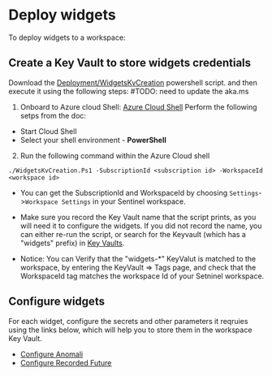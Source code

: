 # Deploy widgets

To deploy widgets to a workspace:

## Create a Key Vault to store widgets credentials

Download the [Deployment/WidgetsKvCreation](https://aka.ms/SentinelWidgetsDeployScript) powershell script. and then execute it using the following steps: #TODO: need to update the aka.ms

1. Onboard to Azure cloud Shell: [Azure Cloud Shell](https://learn.microsoft.com/en-us/azure/cloud-shell/quickstart?tabs=azurecli)
Perform the following setps from the doc:
- Start Cloud Shell
- Select your shell environment - **PowerShell**

2. Run the following command within the Azure Cloud shell
``` Command Line
./WidgetsKvCreation.Ps1 -SubscriptionId <subscription id> -WorkspaceId <workspace id>

```

* You can get the SubscriptionId and WorkspaceId by choosing `Settings`->`Workspace Settings` in your Sentinel workspace.

* Make sure you record the Key Vault name that the script prints, as you will need it to configure the widgets. If you did not record the name, you can either re-run the script, or search for the Keyvault (which has a "widgets" prefix) in [Key Vaults](https://ms.portal.azure.com/#view/HubsExtension/BrowseResource/resourceType/Microsoft.KeyVault%2Fvaults).
* Notice: You can Verify that the "widgets-*" KeyValut is matched to the workspace, by entering the KeyVault => Tags page, and check that the WorkspaceId tag matches the workspace Id of your Setninel workspace.

## Configure widgets

For each widget, configure the secrets and other parameters it reqruies using the links below, which will help you to store them in the workspace Key Vault.

- [Configure Anomali](https://aka.ms/SentinelWidgetsAnomaliARM)
- [Configure Recorded Future](https://aka.ms/SentinelWidgetsRecordedFutureARM)
